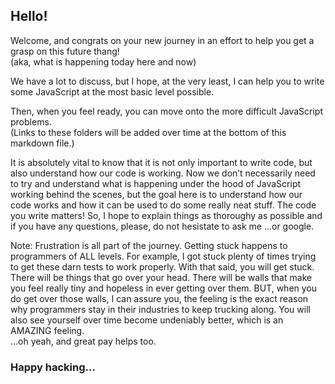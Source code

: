 <h2>Hello!</h2>

Welcome, and congrats on your new journey in an effort to help you
get a grasp on this future thang! <br />
(aka, what is happening today here and now)

We have a lot to discuss, but I hope, at the very least, I can help you to write some JavaScript at the most basic level possible. 

Then, when you feel ready, you can move onto the more difficult JavaScript problems. <br />
(Links to these folders will be added over time at the bottom of this markdown file.)

It is absolutely vital to know that it is not only important to write code, but also understand 
how our code is working. Now we don’t necessarily need to try and understand what is happening under the hood of JavaScript working behind the scenes, but the goal here is to understand how our code works and how it can be used to do some really neat stuff. The code you write matters! So, I hope to explain things as thoroughy as possible and if you
have any questions, please, do not hesistate to ask me ...or google.

Note: Frustration is all part of the journey. Getting stuck happens to programmers of ALL levels.
For example, I got stuck plenty of times trying to get these darn tests to work properly.
With that said, you will get stuck. There will be things that go over your head. There will be walls 
that make you feel really tiny and hopeless in ever getting over them. BUT, when you do get over those walls,
I can assure you, the feeling is the exact reason why programmers stay in their industries to keep
trucking along. You will also see yourself over time become undeniably better, which is an AMAZING feeling. <br />
...oh yeah, and great pay helps too.

<h3>Happy hacking... </h3>